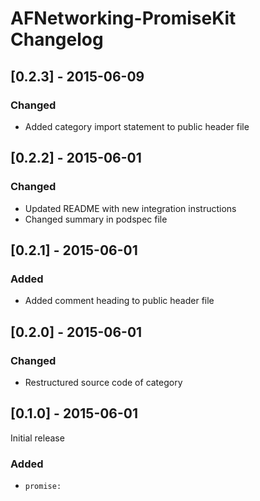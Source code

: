 # AFNetworking-PromiseKit Changelog

## [0.2.3] - 2015-06-09

### Changed
- Added category import statement to public header file

## [0.2.2] - 2015-06-01

### Changed
- Updated README with new integration instructions
- Changed summary in podspec file

## [0.2.1] - 2015-06-01

### Added
- Added comment heading to public header file

## [0.2.0] - 2015-06-01

### Changed
- Restructured source code of category

## [0.1.0] - 2015-06-01

Initial release

### Added
- `promise:`
